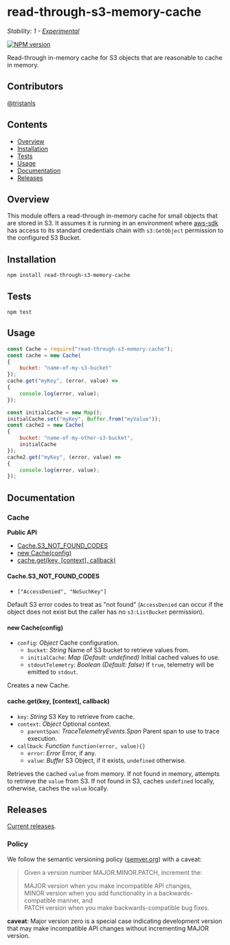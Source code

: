 # read-through-s3-memory-cache

_Stability: 1 - [Experimental](https://github.com/tristanls/stability-index#stability-1---experimental)_

[![NPM version](https://badge.fury.io/js/read-through-s3-memory-cache.png)](http://npmjs.org/package/read-through-s3-memory-cache)

Read-through in-memory cache for S3 objects that are reasonable to cache in memory.

## Contributors

[@tristanls](https://github.com/tristanls)

## Contents

  * [Overview](#overview)
  * [Installation](#installation)
  * [Tests](#tests)
  * [Usage](#usage)
  * [Documentation](#documentation)
  * [Releases](#releases)

## Overview

This module offers a read-through in-memory cache for small objects that are stored in S3. It assumes it is running in an environment where [aws-sdk](https://github.com/aws/aws-sdk-js) has access to its standard credentials chain with `s3:GetObject` permission to the configured S3 Bucket.

## Installation

    npm install read-through-s3-memory-cache

## Tests

    npm test

## Usage

```javascript
const Cache = require("read-through-s3-memory-cache");
const cache = new Cache(
{
    bucket: "name-of-my-s3-bucket"
});
cache.get("myKey", (error, value) =>
{
    console.log(error, value);
});

const initialCache = new Map();
initialCache.set("myKey", Buffer.from("myValue"));
const cache2 = new Cache(
{
    bucket: "name-of-my-other-s3-bucket",
    initialCache
});
cache2.get("myKey", (error, value) =>
{
    console.log(error, value);
});
```

## Documentation

### Cache

**Public API**
  * [Cache.S3_NOT_FOUND_CODES](#caches3_not_found_codes)
  * [new Cache(config)](#new-cacheconfig)
  * [cache.get(key, \[context\], callback)](#cachegetkey-context-callback)

#### Cache.S3_NOT_FOUND_CODES

  * `["AccessDenied", "NoSuchKey"]`

Default S3 error codes to treat as "not found" (`AccessDenied` can occur if the object does not exist but the caller has no `s3:ListBucket` permission).

#### new Cache(config)

  * `config`: _Object_ Cache configuration.
    * `bucket`: _String_ Name of S3 bucket to retrieve values from.
    * `initialCache`: _Map_ _(Default: undefined)_ Initial cached values to use.
    * `stdoutTelemetry`: _Boolean_ _(Default: false)_ If `true`, telemetry will be emitted to `stdout`.

Creates a new Cache.

#### cache.get(key, [context], callback)

  * `key`: _String_ S3 Key to retrieve from cache.
  * `context`: _Object_ Optional context.
    * `parentSpan`: _TraceTelemetryEvents.Span_ Parent span to use to trace execution.
  * `callback`: _Function_ `function(error, value){}`
    * `error`: _Error_ Error, if any.
    * `value`: _Buffer_ S3 Object, if it exists, `undefined` otherwise.

Retrieves the cached `value` from memory. If not found in memory, attempts to retrieve the `value` from S3. If not found in S3, caches `undefined` locally, otherwise, caches the `value` locally.

## Releases

[Current releases](https://github.com/tristanls/read-through-s3-memory-cache/releases).

### Policy

We follow the semantic versioning policy ([semver.org](http://semver.org/)) with a caveat:

> Given a version number MAJOR.MINOR.PATCH, increment the:
>
>MAJOR version when you make incompatible API changes,<br/>
>MINOR version when you add functionality in a backwards-compatible manner, and<br/>
>PATCH version when you make backwards-compatible bug fixes.

**caveat**: Major version zero is a special case indicating development version that may make incompatible API changes without incrementing MAJOR version.
